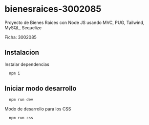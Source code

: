 # bienesraices-3002085

Proyecto de Bienes Raices con Node JS usando MVC, PUG, Tailwind, MySQL, Sequelize

Ficha: 3002085

## Instalacion

Instalar dependencias

```bash
  npm i
```

## Iniciar modo desarrollo

```bash
  npm run dev
```

Modo de desarrollo para los CSS

```bash
  npm run css
```
